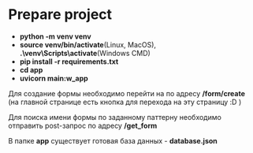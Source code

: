 
<div>
    <div>  
        <h1>Prepare project</h1>
    </div>
    <div>
        <ul>
            <li><b>python -m venv venv</b></li>
            <li><b>source venv/bin/activate</b>(Linux, MacOS), <b>.\venv\Scripts\activate</b>(Windows CMD)</li>
            <li><b>pip install -r requirements.txt</b></li>
            <li><b>cd app</b></li>
            <li><b>uvicorn main:w_app</b></li>
        </ul>
    </div>
</div>


<div>
    <p>Для создание формы необходимо перейти на по адресу <b>/form/create</b> (на главной странице есть кнопка для перехода на эту страницу :D )</p>
    <p>Для поиска имени формы по заданному паттерну необходимо отправить post-запрос по адресу <b>/get_form</b></p>
</div>
<div>
    <p>В папке <b>app</b> существует готовая база данных - <b>database.json</b></p>
</div>
